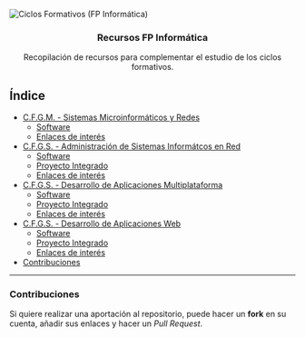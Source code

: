 ![Ciclos Formativos (FP Informática)](http://i.imgur.com/T158Q9p.png)

<h3 align="center">Recursos FP Informática</h3>
<p align="center">
    Recopilación de recursos para complementar el estudio de los ciclos formativos.
</p>

## Índice

* [C.F.G.M. - Sistemas Microinformáticos y Redes](SMR.md)
    * [Software](SMR.md#software)   
    * [Enlaces de interés](SMR.md#enlaces)
* [C.F.G.S. - Administración de Sistemas Informátcos en Red](ASIR.md)
    * [Software](ASIR.md#software)
    * [Proyecto Integrado](ASIR.md#proyecto-integrado)    
    * [Enlaces de interés](ASIR.md#enlaces-de-interes)
* [C.F.G.S. - Desarrollo de Aplicaciones Multiplataforma](DAM.md)
    * [Software](DAM.md#software)
    * [Proyecto Integrado](DAM.md#proyecto-integrado)    
    * [Enlaces de interés](DAM.md#enlaces-de-interes)
* [C.F.G.S. - Desarrollo de Aplicaciones Web](DAW.md)
    * [Software](DAW.md#software)
    * [Proyecto Integrado](DAW.md#proyecto-integrado)    
    * [Enlaces de interés](DAW.md#enlaces-de-interes)
* [Contribuciones](#contribuciones)

---

### Contribuciones

Si quiere realizar una aportación al repositorio, puede hacer un **fork** en su cuenta, añadir sus enlaces y hacer un *Pull Request*.